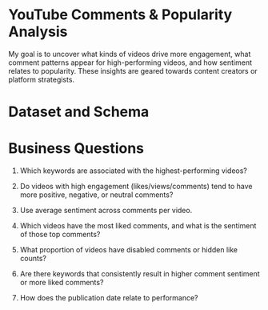 # YouTube Comments & Popularity Analysis
My goal is to uncover what kinds of videos drive more engagement, what comment patterns appear for high-performing videos, and how sentiment relates to popularity. These insights are geared towards content creators or platform strategists.

# Dataset and Schema


# Business Questions
1. Which keywords are associated with the highest-performing videos?

2. Do videos with high engagement (likes/views/comments) tend to have more positive, negative, or neutral comments?

3. Use average sentiment across comments per video.

4. Which videos have the most liked comments, and what is the sentiment of those top comments?

5. What proportion of videos have disabled comments or hidden like counts?

6. Are there keywords that consistently result in higher comment sentiment or more liked comments?

7. How does the publication date relate to performance?

